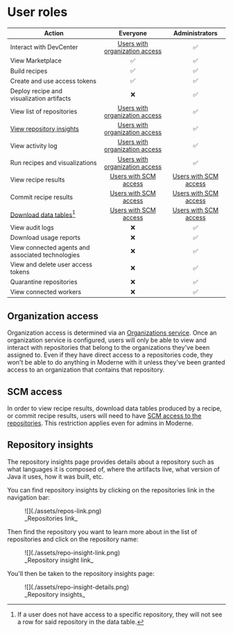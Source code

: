 # User roles

| Action                                            |       Everyone                    |    Administrators     |
| ------------------------------------------------- | :-------------------------------: | :-------------------: |
| Interact with DevCenter                           | [Users with organization access](#organization-access)    | :white_check_mark:  |
| View Marketplace                                  |       :white_check_mark:        | :white_check_mark:  |
| Build recipes                                     |       :white_check_mark:        | :white_check_mark:  |
| Create and use access tokens                      |       :white_check_mark:        | :white_check_mark:  |
| Deploy recipe and visualization artifacts         |              :x:                  | :white_check_mark:  |
| View list of repositories                         | [Users with organization access](#organization-access)    | :white_check_mark:  |
| [View repository insights](#repository-insights)                          | [Users with organization access](#organization-access)    | :white_check_mark:  |
| View activity log                                 | [Users with organization access](#organization-access)    | :white_check_mark:  |
| Run recipes and visualizations                    | [Users with organization access](#organization-access)    | :white_check_mark:  |
| View recipe results                               | [Users with SCM access](#scm-access)             | [Users with SCM access](#scm-access)|
| Commit recipe results                             | [Users with SCM access](#scm-access)             | [Users with SCM access](#scm-access) | 
| [Download data tables](#user-content-fn-1)[^1]    | [Users with SCM access](#scm-access)             | [Users with SCM access](#scm-access) |
| View audit logs                                   |              :x:                  | :white_check_mark:  |
| Download usage reports                            |              :x:                  | :white_check_mark:  |
| View connected agents and associated technologies |              :x:                  | :white_check_mark:  |
| View and delete user access tokens                |              :x:                  | :white_check_mark:  |
| Quarantine repositories                           |              :x:                  | :white_check_mark:  |
| View connected workers                            |              :x:                  | :white_check_mark:  |

## Organization access

Organization access is determined via an [Organizations service](../how-to-guides/organizations-service.md). Once an organization service is configured, users will only be able to view and interact with repositories that belong to the organizations they've been assigned to. Even if they have direct access to a repositories code, they won't be able to do anything in Moderne with it unless they've been granted access to an organization that contains that repository.

## SCM access

In order to view recipe results, download data tables produced by a recipe, or commit recipe results, users will need to have [SCM access to the repositories](./flow.md#integrating-with-scms). This restriction applies even for admins in Moderne.

[^1]: If a user does not have access to a specific repository, they will not see a row for said repository in the data table.

## Repository insights

The repository insights page provides details about a repository such as what languages it is composed of, where the artifacts live, what version of Java it uses, how it was built, etc.

You can find repository insights by clicking on the repositories link in the navigation bar:

<figure>
  ![](./assets/repos-link.png)
  <figcaption>_Repositories link_</figcaption>
</figure>

Then find the repository you want to learn more about in the list of repositories and click on the repository name:

<figure>
  ![](./assets/repo-insight-link.png)
  <figcaption>_Repository insight link_</figcaption>
</figure>

You'll then be taken to the repository insights page:

<figure>
  ![](./assets/repo-insight-details.png)
  <figcaption>_Repository insights_</figcaption>
</figure>